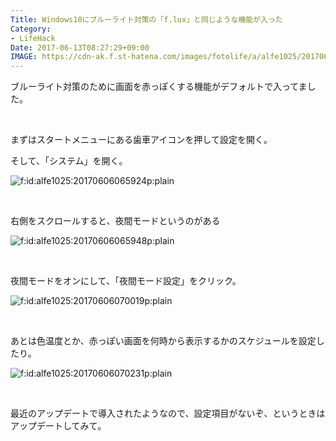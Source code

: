 ```yaml
---
Title: Windows10にブルーライト対策の「f.lux」と同じような機能が入った
Category:
- LifeHack
Date: 2017-06-13T08:27:29+09:00
IMAGE: https://cdn-ak.f.st-hatena.com/images/fotolife/a/alfe1025/20170606/20170606070231.png
---
```


<p>ブルーライト対策のために画面を赤っぽくする機能がデフォルトで入ってました。 </p>
<p> </p>
<p>まずはスタートメニューにある歯車アイコンを押して設定を開く。</p>
<p>そして、「システム」を開く。</p>
<p><img class="hatena-fotolife" title="f:id:alfe1025:20170606065924p:plain" src="https://cdn-ak.f.st-hatena.com/images/fotolife/a/alfe1025/20170606/20170606065924.png" alt="f:id:alfe1025:20170606065924p:plain" /></p>
<p> </p>
<p>右側をスクロールすると、夜間モードというのがある</p>
<p><img class="hatena-fotolife" title="f:id:alfe1025:20170606065948p:plain" src="https://cdn-ak.f.st-hatena.com/images/fotolife/a/alfe1025/20170606/20170606065948.png" alt="f:id:alfe1025:20170606065948p:plain" /></p>
<p> </p>
<p>夜間モードをオンにして、「夜間モード設定」をクリック。</p>
<p><img class="hatena-fotolife" title="f:id:alfe1025:20170606070019p:plain" src="https://cdn-ak.f.st-hatena.com/images/fotolife/a/alfe1025/20170606/20170606070019.png" alt="f:id:alfe1025:20170606070019p:plain" /></p>
<p> </p>
<p>あとは色温度とか、赤っぽい画面を何時から表示するかのスケジュールを設定したり。</p>
<p><img class="hatena-fotolife" title="f:id:alfe1025:20170606070231p:plain" src="https://cdn-ak.f.st-hatena.com/images/fotolife/a/alfe1025/20170606/20170606070231.png" alt="f:id:alfe1025:20170606070231p:plain" /></p>
<p> </p>
<p>最近のアップデートで導入されたようなので、設定項目がないぞ、というときはアップデートしてみて。</p>
